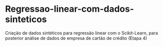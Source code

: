 # Regressao-linear-com-dados-sinteticos
Criação de dados sintéticos para regressão linear com o Scikit-Learn, para posterior análise de dados de empresa de cartão de crédito (Etapa 4)
